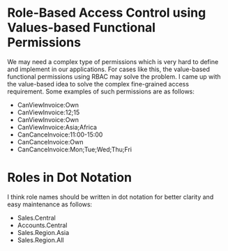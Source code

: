 # Role-Based Access Control using Values-based Functional Permissions
We may need a complex type of permissions which is very hard to define and implement in our applications. For cases like this, the value-based functional permissions using RBAC may solve the problem. I came up with the value-based idea to solve the complex fine-grained access requirement.  Some examples of such permissions are as follows:

- CanViewInvoice<Branch>:Own
- CanViewInvoice<Branch>:12;15
- CanViewInvoice<Region>:Own
- CanViewInvoice<Region>:Asia;Africa
- CanCancelnvoice<TimeRange>:11:00-15:00
- CanCancelnvoice<Branch>:Own
- CanCancelnvoice<Day>:Mon;Tue;Wed;Thu;Fri

# Roles in Dot Notation
I think role names should be written in dot notation for better clarity and easy maintenance as follows:

- Sales.Central
- Accounts.Central
- Sales.Region.Asia
- Sales.Region.All
